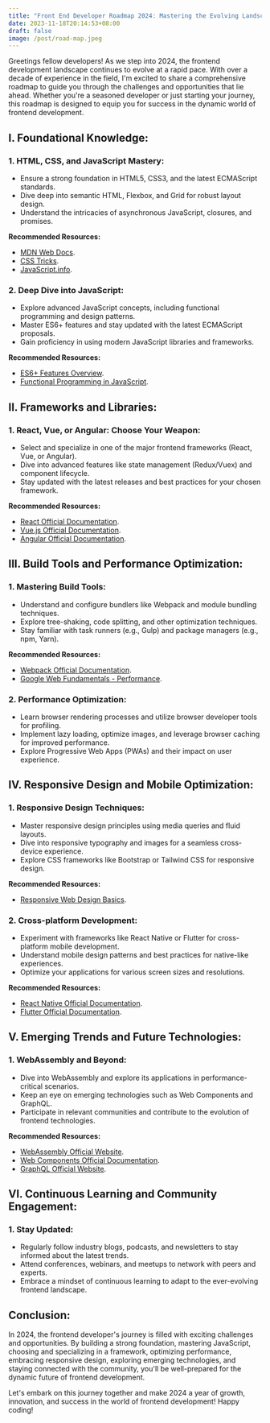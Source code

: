 ```yaml
---
title: "Front End Developer Roadmap 2024: Mastering the Evolving Landscape"
date: 2023-11-18T20:14:53+08:00
draft: false
image: /post/road-map.jpeg
---
```


Greetings fellow developers! As we step into 2024, the frontend development landscape continues to evolve at a rapid pace. With over a decade of experience in the field, I'm excited to share a comprehensive roadmap to guide you through the challenges and opportunities that lie ahead. Whether you're a seasoned developer or just starting your journey, this roadmap is designed to equip you for success in the dynamic world of frontend development.

## **I. Foundational Knowledge:**

### 1. **HTML, CSS, and JavaScript Mastery:**

* Ensure a strong foundation in HTML5, CSS3, and the latest ECMAScript standards.
* Dive deep into semantic HTML, Flexbox, and Grid for robust layout design.
* Understand the intricacies of asynchronous JavaScript, closures, and promises.

**Recommended Resources:**

* [MDN Web Docs](https://developer.mozilla.org/).
* [CSS Tricks](https://css-tricks.com/).
* [JavaScript.info](https://javascript.info/).

### 2. **Deep Dive into JavaScript:**

* Explore advanced JavaScript concepts, including functional programming and design patterns.
* Master ES6+ features and stay updated with the latest ECMAScript proposals.
* Gain proficiency in using modern JavaScript libraries and frameworks.

**Recommended Resources:**

* [ES6+ Features Overview](https://es6-features.org/).
* [Functional Programming in JavaScript](https://eloquentjavascript.net/1st_edition/chapter6.html).

## **II. Frameworks and Libraries:**

### 1. **React, Vue, or Angular: Choose Your Weapon:**

* Select and specialize in one of the major frontend frameworks (React, Vue, or Angular).
* Dive into advanced features like state management (Redux/Vuex) and component lifecycle.
* Stay updated with the latest releases and best practices for your chosen framework.

**Recommended Resources:**

* [React Official Documentation](https://reactjs.org/docs/getting-started.html).
* [Vue.js Official Documentation](https://vuejs.org/v2/guide/).
* [Angular Official Documentation](https://angular.io/docs).

## **III. Build Tools and Performance Optimization:**

### 1. **Mastering Build Tools:**

* Understand and configure bundlers like Webpack and module bundling techniques.
* Explore tree-shaking, code splitting, and other optimization techniques.
* Stay familiar with task runners (e.g., Gulp) and package managers (e.g., npm, Yarn).

**Recommended Resources:**

* [Webpack Official Documentation](https://webpack.js.org/guides/getting-started/).
* [Google Web Fundamentals - Performance](https://developers.google.com/web/fundamentals/performance).

### 2. **Performance Optimization:**

* Learn browser rendering processes and utilize browser developer tools for profiling.
* Implement lazy loading, optimize images, and leverage browser caching for improved performance.
* Explore Progressive Web Apps (PWAs) and their impact on user experience.

## **IV. Responsive Design and Mobile Optimization:**

### 1. **Responsive Design Techniques:**

* Master responsive design principles using media queries and fluid layouts.
* Dive into responsive typography and images for a seamless cross-device experience.
* Explore CSS frameworks like Bootstrap or Tailwind CSS for responsive design.

**Recommended Resources:**

* [Responsive Web Design Basics](https://developers.google.com/web/fundamentals/design-and-ux/responsive).

### 2. **Cross-platform Development:**

* Experiment with frameworks like React Native or Flutter for cross-platform mobile development.
* Understand mobile design patterns and best practices for native-like experiences.
* Optimize your applications for various screen sizes and resolutions.

**Recommended Resources:**

* [React Native Official Documentation](https://reactnative.dev/docs/getting-started).
* [Flutter Official Documentation](https://flutter.dev/docs).

## **V. Emerging Trends and Future Technologies:**

### 1. **WebAssembly and Beyond:**

* Dive into WebAssembly and explore its applications in performance-critical scenarios.
* Keep an eye on emerging technologies such as Web Components and GraphQL.
* Participate in relevant communities and contribute to the evolution of frontend technologies.

**Recommended Resources:**

* [WebAssembly Official Website](https://webassembly.org/).
* [Web Components Official Documentation](https://developer.mozilla.org/zh-CN/docs/Web/Web_Components).
* [GraphQL Official Website](https://graphql.org/).

## **VI. Continuous Learning and Community Engagement:**

### 1. **Stay Updated:**

* Regularly follow industry blogs, podcasts, and newsletters to stay informed about the latest trends.
* Attend conferences, webinars, and meetups to network with peers and experts.
* Embrace a mindset of continuous learning to adapt to the ever-evolving frontend landscape.

## **Conclusion:**

In 2024, the frontend developer's journey is filled with exciting challenges and opportunities. By building a strong foundation, mastering JavaScript, choosing and specializing in a framework, optimizing performance, embracing responsive design, exploring emerging technologies, and staying connected with the community, you'll be well-prepared for the dynamic future of frontend development.

Let's embark on this journey together and make 2024 a year of growth, innovation, and success in the world of frontend development! Happy coding!

